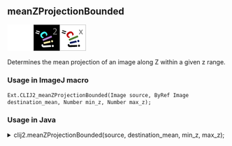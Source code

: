 ## meanZProjectionBounded
<img src="images/mini_empty_logo.png"/><img src="images/mini_clij2_logo.png"/><img src="images/mini_clijx_logo.png"/>

Determines the mean projection of an image along Z within a given z range.

### Usage in ImageJ macro
```
Ext.CLIJ2_meanZProjectionBounded(Image source, ByRef Image destination_mean, Number min_z, Number max_z);
```


### Usage in Java


<details>

<summary>
clij2.meanZProjectionBounded(source, destination_mean, min_z, max_z);
</summary>
```
// init CLIJ and GPU
import net.haesleinhuepf.clij2.CLIJ2;
import net.haesleinhuepf.clij.clearcl.ClearCLBuffer;
CLIJ2 clij2 = CLIJ2.getInstance();

// get input parameters
ClearCLBuffer source = clij2.push(sourceImagePlus);
destination_mean = clij2.create(source);
int min_z = 10;
int max_z = 20;
```

```
// Execute operation on GPU
clij2.meanZProjectionBounded(source, destination_mean, min_z, max_z);
```

```
//show result
destination_meanImagePlus = clij2.pull(destination_mean);
destination_meanImagePlus.show();

// cleanup memory on GPU
clij2.release(source);
clij2.release(destination_mean);
```


</details>



### Usage in Matlab


<details>

<summary>
clij2.meanZProjectionBounded(source, destination_mean, min_z, max_z);
</summary>
```
% init CLIJ and GPU
clij2 = init_clatlab();

% get input parameters
source = clij2.pushMat(source_matrix);
destination_mean = clij2.create(source);
min_z = 10;
max_z = 20;
```

```
% Execute operation on GPU
clij2.meanZProjectionBounded(source, destination_mean, min_z, max_z);
```

```
% show result
destination_mean = clij2.pullMat(destination_mean)

% cleanup memory on GPU
clij2.release(source);
clij2.release(destination_mean);
```


</details>



### Usage in Icy


details>

<summary>
clij2.meanZProjectionBounded(source, destination_mean, min_z, max_z);
</summary>
```
// init CLIJ and GPU
importClass(net.haesleinhuepf.clicy.CLICY);
importClass(Packages.icy.main.Icy);

clij2 = CLICY.getInstance();

// get input parameters
source_sequence = getSequence();source = clij2.pushSequence(source_sequence);
destination_mean = clij2.create(source);
min_z = 10;
max_z = 20;
```

```
// Execute operation on GPU
clij2.meanZProjectionBounded(source, destination_mean, min_z, max_z);
```

```
// show result
destination_mean_sequence = clij2.pullSequence(destination_mean)
Icy.addSequence(destination_mean_sequence
// cleanup memory on GPU
clij2.release(source);
clij2.release(destination_mean);
```


</details>



[Back to CLIJ2 reference](https://clij.github.io/clij2-docs/reference)
[Back to CLIJ2 documentation](https://clij.github.io/clij2-docs)

[Imprint](https://clij.github.io/imprint)
